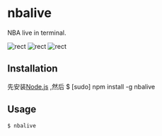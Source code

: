 # nbalive


NBA live in terminal.

![rect](https://github.com/mangix/nbalive/blob/master/img/list.png)
![rect](https://github.com/mangix/nbalive/blob/master/img/live.png)
![rect](https://github.com/mangix/nbalive/blob/master/img/statistic.png)

## Installation
先安装[Node.js](http://nodejs.org/download/) ,然后
	$ [sudo] npm install -g nbalive
	
## Usage

	$ nbalive
